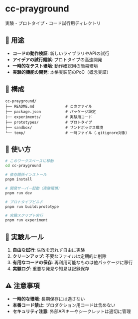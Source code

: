 # cc-prayground

実験・プロトタイプ・コード試行用ディレクトリ

## 🎯 用途

- **コードの動作検証**: 新しいライブラリやAPIの試行
- **アイデアの試行錯誤**: プロトタイプの高速開発
- **一時的なテスト環境**: 動作確認用の簡易環境
- **実験的機能の開発**: 本格実装前のPoC（概念実証）

## 📁 構成

```
cc-prayground/
├── README.md              # このファイル
├── package.json           # パッケージ設定
├── experiments/           # 実験用コード
├── prototypes/            # プロトタイプ
├── sandbox/               # サンドボックス環境
└── temp/                  # 一時ファイル（.gitignore対象）
```

## 🚀 使い方

```bash
# このワークスペースに移動
cd cc-prayground

# 依存関係インストール
pnpm install

# 開発サーバー起動（実験環境）
pnpm run dev

# プロトタイプビルド
pnpm run build:prototype

# 実験スクリプト実行
pnpm run experiment
```

## 🧪 実験ルール

1. **自由な試行**: 失敗を恐れず自由に実験
2. **クリーンアップ**: 不要なファイルは定期的に削除
3. **有用なコードの保存**: 再利用可能なものは他パッケージに移行
4. **実験ログ**: 重要な発見や知見は記録保存

## ⚠️ 注意事項

- **一時的な環境**: 長期保存には適さない
- **本番コード禁止**: プロダクション用コードは含めない  
- **セキュリティ注意**: 外部APIキーやシークレットは適切に管理
